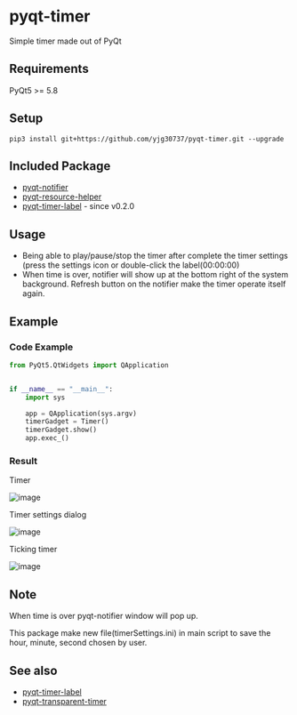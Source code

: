 # pyqt-timer
Simple timer made out of PyQt

## Requirements
PyQt5 >= 5.8

## Setup
```pip3 install git+https://github.com/yjg30737/pyqt-timer.git --upgrade```

## Included Package
* <a href="https://github.com/yjg30737/pyqt-notifier.git">pyqt-notifier</a>
* <a href="https://github.com/yjg30737/pyqt-resource-helper.git">pyqt-resource-helper</a>
* <a href="https://github.com/yjg30737/pyqt-timer-label.git">pyqt-timer-label</a> - since v0.2.0

## Usage
* Being able to play/pause/stop the timer after complete the timer settings (press the settings icon or double-click the label(00:00:00)
* When time is over, notifier will show up at the bottom right of the system background. Refresh button on the notifier make the timer operate itself again.

## Example

### Code Example
```python
from PyQt5.QtWidgets import QApplication


if __name__ == "__main__":
    import sys

    app = QApplication(sys.argv)
    timerGadget = Timer()
    timerGadget.show()
    app.exec_()
```

### Result

Timer

![image](https://user-images.githubusercontent.com/55078043/146874279-76c99dd7-5754-414d-92ff-7a52435aa7a9.png)

Timer settings dialog

![image](https://user-images.githubusercontent.com/55078043/146874301-15e60c7c-f596-43bb-bf2f-16dd0ecc09a7.png)

Ticking timer

![image](https://user-images.githubusercontent.com/55078043/146874339-df61f867-c4c1-4212-8650-9a306324347e.png)

## Note
When time is over pyqt-notifier window will pop up.

This package make new file(timerSettings.ini) in main script to save the hour, minute, second chosen by user.

## See also
* <a href="https://github.com/yjg30737/pyqt-timer-label.git">pyqt-timer-label</a>
* <a href="https://github.com/yjg30737/pyqt-transparent-timer.git">pyqt-transparent-timer</a>
